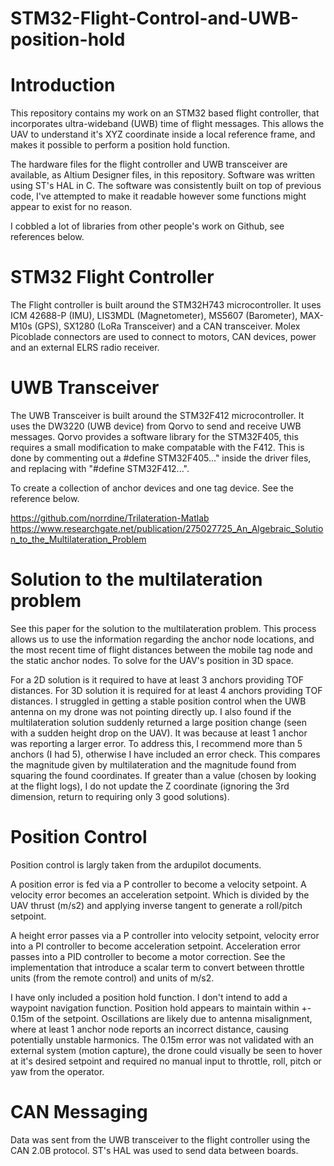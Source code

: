 # STM32-Flight-Control-and-UWB-position-hold

# Introduction
This repository contains my work on an STM32 based flight controller, that incorporates ultra-wideband (UWB) time of flight messages. This allows the UAV to understand it's XYZ coordinate inside a local reference frame, and makes it possible to perform a position hold function. 

The hardware files for the flight controller and UWB transceiver are available, as Altium Designer files, in this repository. Software was written using ST's HAL in C. The software was consistently built on top of previous code, I've attempted to make it readable however some functions might appear to exist for no reason. 

I cobbled a lot of libraries from other people's work on Github, see references below. 

# STM32 Flight Controller
The Flight controller is built around the STM32H743 microcontroller. It uses ICM 42688-P (IMU), LIS3MDL (Magnetometer), MS5607 (Barometer), MAX-M10s (GPS), SX1280 (LoRa Transceiver) and a CAN transceiver. Molex Picoblade connectors are used to connect to motors, CAN devices, power and an external ELRS radio receiver. 


# UWB Transceiver
The UWB Transceiver is built around the STM32F412 microcontroller. It uses the DW3220 (UWB device) from Qorvo to send and receive UWB messages. Qorvo provides a software library for the STM32F405, this requires a small modification to make compatable with the F412. This is done by commenting out a #define STM32F405..." inside the driver files, and replacing with "#define STM32F412...". 

To create a collection of anchor devices and one tag device. See the reference below. 

https://github.com/norrdine/Trilateration-Matlab
https://www.researchgate.net/publication/275027725_An_Algebraic_Solution_to_the_Multilateration_Problem

# Solution to the multilateration problem
See this paper for the solution to the multilateration problem. This process allows us to use the information regarding the anchor node locations, and the most recent time of flight distances between the mobile tag node and the static anchor nodes. To solve for the UAV's position in 3D space. 

For a 2D solution is it required to have at least 3 anchors providing TOF distances. For 3D solution it is required for at least 4 anchors providing TOF distances. I struggled in getting a stable position control when the UWB antenna on my drone was not pointing directly up. I also found if the multilateration solution suddenly returned a large position change (seen with a sudden height drop on the UAV). It was because at least 1 anchor was reporting a larger error. To address this, I recommend more than 5 anchors (I had 5), otherwise I have included an error check. This compares the magnitude given by multilateration and the magnitude found from squaring the found coordinates. If greater than a value (chosen by looking at the flight logs), I do not update the Z coordinate (ignoring the 3rd dimension, return to requiring only 3 good solutions). 

# Position Control
Position control is largly taken from the ardupilot documents. 

A position error is fed via a P controller to become a velocity setpoint. A velocity error becomes an acceleration setpoint. Which is divided by the UAV thrust (m/s2) and applying inverse tangent to generate a roll/pitch setpoint. 

A height error passes via a P controller into velocity setpoint, velocity error into a PI controller to become acceleration setpoint. Acceleration error passes into a PID controller to become a motor correction. See the implementation that introduce a scalar term to convert between throttle units (from the remote control) and units of m/s2. 

I have only included a position hold function. I don't intend to add a waypoint navigation function. Position hold appears to maintain within +- 0.15m of the setpoint. Oscillations are likely due to antenna misalignment, where at least 1 anchor node reports an incorrect distance, causing potentially unstable harmonics. The 0.15m error was not validated with an external system (motion capture), the drone could visually be seen to hover at it's desired setpoint and required no manual input to throttle, roll, pitch or yaw from the operator. 


# CAN Messaging
Data was sent from the UWB transceiver to the flight controller using the CAN 2.0B protocol. ST's HAL was used to send data between boards. 




